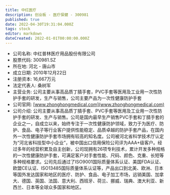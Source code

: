 ```yaml
---
title: 中红医疗
description: 创业板 - 医疗保健 - 300981
published: true
date: 2022-04-30T19:31:04.000Z
tags: stock
editor: markdown
dateCreated: 2022-01-01T00:00:00.000Z
---
```


- 公司名称: 中红普林医疗用品股份有限公司
- 股票代码: 300981.SZ
- 所在地: 河北 - 唐山市
- 成立日期: 2010年12月22日
- 注册资本: 16,667万元
- 法定代表人: 桑树军
- 主营业务: 公司主要从事高品质丁腈手套，PVC手套等医用及工业用一次性防护手套的研发，生产与销售，公司主要产品为一次性健康防护手套
- 公司官网: [www.zhonghongmedical.com](www.zhonghongmedical.com)
- 公司介绍: 公司主要从事高品质丁腈手套、PVC手套等医用及工业用一次性防护手套的研发、生产与销售。公司是国内最早生产销售PVC手套和丁腈手套的企业之一，自成立以来，始终专注于一次性健康防护领域，致力于为医疗、防护、食品、电子等行业客户提供性能稳定、品质卓越的防护手套产品，在国内外一次性健康防护手套市场拥有较高的知名度。公司被河北省科学技术厅认定为“河北省科技型中小企业”，被中国出口信用保险公司评为AAA+级客户。经过多年的经营积累及自主创新，公司现拥有26项专利技术，累计开发多种规格的一次性健康防护手套，可满足客户对手套性能、尺码、颜色、克重、长短等多种规格要求。公司先后通过了ISO9001国际质量体系认证、美国FDA认证、欧盟CE认证、ISO13485国际质量体系认证等，产品出口到北美、欧洲、日本等国外发达国家和地区的医疗、防护、食品、电子加工市场，远销美国、加拿大、德国、英国、法国、意大利、西班牙、荷兰、挪威、瑞典、澳大利亚、新西兰、日本等全球众多国家和地区。


